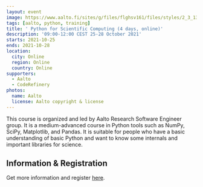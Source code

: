 ```yaml
---
layout: event
image: https://www.aalto.fi/sites/g/files/flghsv161/files/styles/2_3_1380w_600h_n/public/2021-02/DSC_2041-1920-.JPG?h=6a08ff5a&itok=6dzQfBkf
tags: [aalto, python, training]
title: ' Python for Scientific Computing (4 days, online)'
description: '09:00-12:00 CEST 25-28 October 2021'
starts: 2021-10-25
ends: 2021-10-28
location:
  city: Online
  region: Online
  country: Online
supporters:
  - Aalto
  - CodeRefinery
photos:
  name: Aalto
  license: Aalto copyright & license
---
```


This course is organized and led by Aalto Research Software Engineer group. It is a medium-advanced course in Python tools such as NumPy, SciPy, Matplotlib, and Pandas. It is suitable for people who have a basic understanding of basic Python and want to know some internals and important libraries for science.

## Information & Registration

Get more information and register [here](https://scicomp.aalto.fi/training/scip/python-for-scicomp/).

